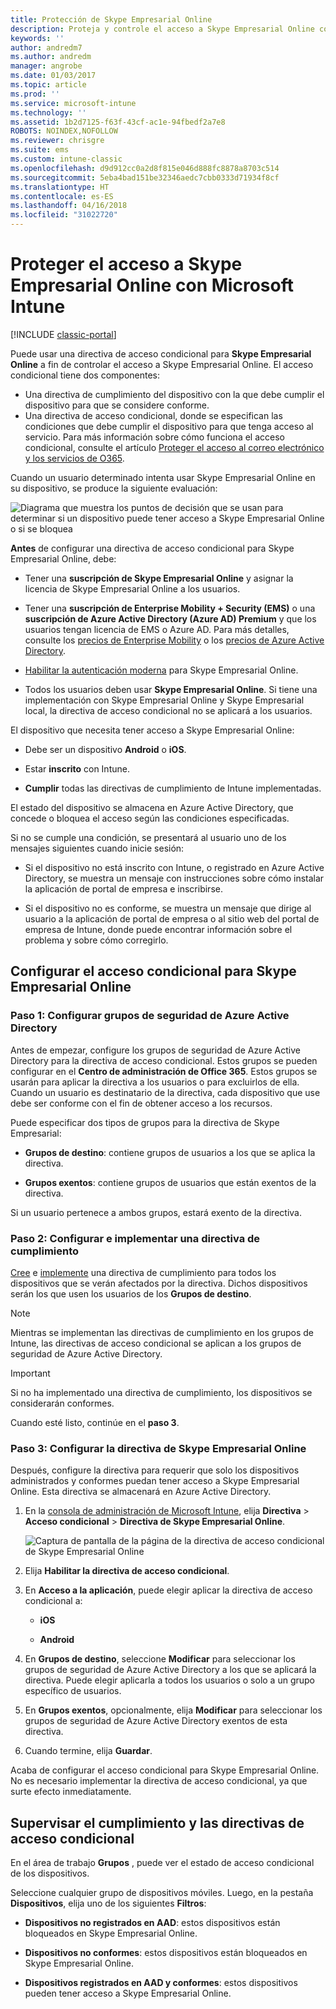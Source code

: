 ```yaml
---
title: Protección de Skype Empresarial Online
description: Proteja y controle el acceso a Skype Empresarial Online con el acceso condicional.
keywords: ''
author: andredm7
ms.author: andredm
manager: angrobe
ms.date: 01/03/2017
ms.topic: article
ms.prod: ''
ms.service: microsoft-intune
ms.technology: ''
ms.assetid: 1b2d7125-f63f-43cf-ac1e-94fbedf2a7e8
ROBOTS: NOINDEX,NOFOLLOW
ms.reviewer: chrisgre
ms.suite: ems
ms.custom: intune-classic
ms.openlocfilehash: d9d912cc0a2d8f815e046d888fc8878a8703c514
ms.sourcegitcommit: 5eba4bad151be32346aedc7cbb0333d71934f8cf
ms.translationtype: HT
ms.contentlocale: es-ES
ms.lasthandoff: 04/16/2018
ms.locfileid: "31022720"
---
```

# <a name="protect-access-to-skype-for-business-online-with-microsoft-intune"></a>Proteger el acceso a Skype Empresarial Online con Microsoft Intune

[!INCLUDE [classic-portal](../includes/classic-portal.md)]

Puede usar una directiva de acceso condicional para **Skype Empresarial Online** a fin de controlar el acceso a Skype Empresarial Online.
El acceso condicional tiene dos componentes:
- Una directiva de cumplimiento del dispositivo con la que debe cumplir el dispositivo para que se considere conforme.
- Una directiva de acceso condicional, donde se especifican las condiciones que debe cumplir el dispositivo para que tenga acceso al servicio.
Para más información sobre cómo funciona el acceso condicional, consulte el artículo [Proteger el acceso al correo electrónico y los servicios de O365](restrict-access-to-email-and-o365-services-with-microsoft-intune.md).

Cuando un usuario determinado intenta usar Skype Empresarial Online en su dispositivo, se produce la siguiente evaluación:

![Diagrama que muestra los puntos de decisión que se usan para determinar si un dispositivo puede tener acceso a Skype Empresarial Online o si se bloquea](../media/ConditionalAccess_SkypeforBusiness.png)

**Antes** de configurar una directiva de acceso condicional para Skype Empresarial Online, debe:
- Tener una **suscripción de Skype Empresarial Online** y asignar la licencia de Skype Empresarial Online a los usuarios.
- Tener una **suscripción de Enterprise Mobility + Security (EMS)** o una **suscripción de Azure Active Directory (Azure AD) Premium** y que los usuarios tengan licencia de EMS o Azure AD. Para más detalles, consulte los [precios de Enterprise Mobility](https://www.microsoft.com/cloud-platform/enterprise-mobility-pricing) o los [precios de Azure Active Directory](https://azure.microsoft.com/pricing/details/active-directory/).

-   [Habilitar la autenticación moderna](/intune-classic/deploy-use/restrict-access-to-skype-for-business-online-with-microsoft-intune) para Skype Empresarial Online.
-  Todos los usuarios deben usar **Skype Empresarial Online**. Si tiene una implementación con Skype Empresarial Online y Skype Empresarial local, la directiva de acceso condicional no se aplicará a los usuarios.

El dispositivo que necesita tener acceso a Skype Empresarial Online:

-   Debe ser un dispositivo **Android** o **iOS**.

-   Estar **inscrito** con Intune.

-   **Cumplir** todas las directivas de cumplimiento de Intune implementadas.


El estado del dispositivo se almacena en Azure Active Directory, que concede o bloquea el acceso según las condiciones especificadas.

Si no se cumple una condición, se presentará al usuario uno de los mensajes siguientes cuando inicie sesión:

-   Si el dispositivo no está inscrito con Intune, o registrado en Azure Active Directory, se muestra un mensaje con instrucciones sobre cómo instalar la aplicación de portal de empresa e inscribirse.

-   Si el dispositivo no es conforme, se muestra un mensaje que dirige al usuario a la aplicación de portal de empresa o al sitio web del portal de empresa de Intune, donde puede encontrar información sobre el problema y sobre cómo corregirlo.

## <a name="configure-conditional-access-for-skype-for-business-online"></a>Configurar el acceso condicional para Skype Empresarial Online

### <a name="step-1-configure-azure-active-directory-security-groups"></a>Paso 1: Configurar grupos de seguridad de Azure Active Directory
Antes de empezar, configure los grupos de seguridad de Azure Active Directory para la directiva de acceso condicional. Estos grupos se pueden configurar en el **Centro de administración de Office 365**. Estos grupos se usarán para aplicar la directiva a los usuarios o para excluirlos de ella. Cuando un usuario es destinatario de la directiva, cada dispositivo que use debe ser conforme con el fin de obtener acceso a los recursos.

Puede especificar dos tipos de grupos para la directiva de Skype Empresarial:

-   **Grupos de destino**: contiene grupos de usuarios a los que se aplica la directiva.

-   **Grupos exentos**: contiene grupos de usuarios que están exentos de la directiva.

Si un usuario pertenece a ambos grupos, estará exento de la directiva.

### <a name="step-2-configure-and-deploy-a-compliance-policy"></a>Paso 2: Configurar e implementar una directiva de cumplimiento
[Cree](create-a-device-compliance-policy-in-microsoft-intune.md) e [implemente](deploy-and-monitor-a-device-compliance-policy-in-microsoft-intune.md) una directiva de cumplimiento para todos los dispositivos que se verán afectados por la directiva. Dichos dispositivos serán los que usen los usuarios de los **Grupos de destino**.

> [!NOTE]
> Mientras se implementan las directivas de cumplimiento en los grupos de Intune, las directivas de acceso condicional se aplican a los grupos de seguridad de Azure Active Directory.


> [!IMPORTANT]
> Si no ha implementado una directiva de cumplimiento, los dispositivos se considerarán conformes.

Cuando esté listo, continúe en el **paso 3**.

### <a name="step-3-configure-the-skype-for-business-online-policy"></a>Paso 3: Configurar la directiva de Skype Empresarial Online
Después, configure la directiva para requerir que solo los dispositivos administrados y conformes puedan tener acceso a Skype Empresarial Online. Esta directiva se almacenará en Azure Active Directory.

1. En la [consola de administración de Microsoft Intune](https://manage.microsoft.com), elija **Directiva** > **Acceso condicional** > **Directiva de Skype Empresarial Online**.

   ![Captura de pantalla de la página de la directiva de acceso condicional de Skype Empresarial Online](./media/conditional_access_SFBPolicy.png)

2. Elija **Habilitar la directiva de acceso condicional**.

3. En **Acceso a la aplicación**, puede elegir aplicar la directiva de acceso condicional a:

   -   **iOS**

   -   **Android**

4. En **Grupos de destino**, seleccione **Modificar** para seleccionar los grupos de seguridad de Azure Active Directory a los que se aplicará la directiva. Puede elegir aplicarla a todos los usuarios o solo a un grupo específico de usuarios.

5. En **Grupos exentos**, opcionalmente, elija **Modificar** para seleccionar los grupos de seguridad de Azure Active Directory exentos de esta directiva.

6. Cuando termine, elija **Guardar**.

Acaba de configurar el acceso condicional para Skype Empresarial Online. No es necesario implementar la directiva de acceso condicional, ya que surte efecto inmediatamente.


## <a name="monitor-the-compliance-and-conditional-access-policies"></a>Supervisar el cumplimiento y las directivas de acceso condicional
En el área de trabajo **Grupos** , puede ver el estado de acceso condicional de los dispositivos.

Seleccione cualquier grupo de dispositivos móviles. Luego, en la pestaña **Dispositivos**, elija uno de los siguientes **Filtros**:

* **Dispositivos no registrados en AAD**: estos dispositivos están bloqueados en Skype Empresarial Online.

* **Dispositivos no conformes**: estos dispositivos están bloqueados en Skype Empresarial Online.

* **Dispositivos registrados en AAD y conformes**: estos dispositivos pueden tener acceso a Skype Empresarial Online.
